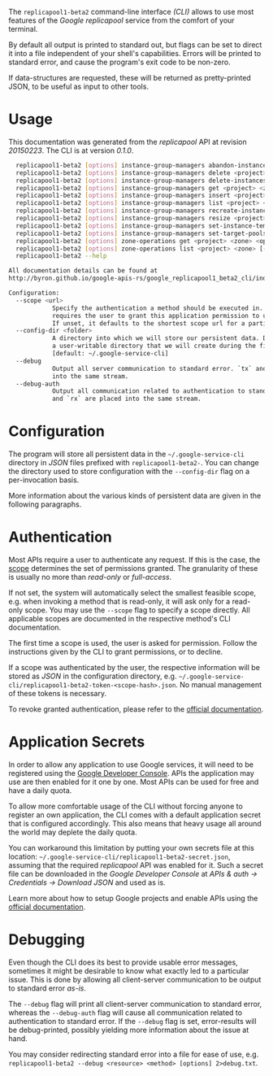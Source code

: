 <!---
DO NOT EDIT !
This file was generated automatically from 'src/mako/cli/README.md.mako'
DO NOT EDIT !
-->
The `replicapool1-beta2` command-line interface *(CLI)* allows to use most features of the *Google replicapool* service from the comfort of your terminal.

By default all output is printed to standard out, but flags can be set to direct it into a file independent of your shell's
capabilities. Errors will be printed to standard error, and cause the program's exit code to be non-zero.

If data-structures are requested, these will be returned as pretty-printed JSON, to be useful as input to other tools.

# Usage

This documentation was generated from the *replicapool* API at revision *20150223*. The CLI is at version *0.1.0*.

```bash
  replicapool1-beta2 [options] instance-group-managers abandon-instances <project> <zone> <instance-group-manager> -r <kv>... [-p <v>...] [-o <out>]
  replicapool1-beta2 [options] instance-group-managers delete <project> <zone> <instance-group-manager> [-p <v>...] [-o <out>]
  replicapool1-beta2 [options] instance-group-managers delete-instances <project> <zone> <instance-group-manager> -r <kv>... [-p <v>...] [-o <out>]
  replicapool1-beta2 [options] instance-group-managers get <project> <zone> <instance-group-manager> [-p <v>...] [-o <out>]
  replicapool1-beta2 [options] instance-group-managers insert <project> <zone> <size> -r <kv>... [-p <v>...] [-o <out>]
  replicapool1-beta2 [options] instance-group-managers list <project> <zone> [-p <v>...] [-o <out>]
  replicapool1-beta2 [options] instance-group-managers recreate-instances <project> <zone> <instance-group-manager> -r <kv>... [-p <v>...] [-o <out>]
  replicapool1-beta2 [options] instance-group-managers resize <project> <zone> <instance-group-manager> <size> [-p <v>...] [-o <out>]
  replicapool1-beta2 [options] instance-group-managers set-instance-template <project> <zone> <instance-group-manager> -r <kv>... [-p <v>...] [-o <out>]
  replicapool1-beta2 [options] instance-group-managers set-target-pools <project> <zone> <instance-group-manager> -r <kv>... [-p <v>...] [-o <out>]
  replicapool1-beta2 [options] zone-operations get <project> <zone> <operation> [-p <v>...] [-o <out>]
  replicapool1-beta2 [options] zone-operations list <project> <zone> [-p <v>...] [-o <out>]
  replicapool1-beta2 --help

All documentation details can be found at
http://byron.github.io/google-apis-rs/google_replicapool1_beta2_cli/index.html

Configuration:
  --scope <url>  
            Specify the authentication a method should be executed in. Each scope 
            requires the user to grant this application permission to use it.
            If unset, it defaults to the shortest scope url for a particular method.
  --config-dir <folder>
            A directory into which we will store our persistent data. Defaults to 
            a user-writable directory that we will create during the first invocation.
            [default: ~/.google-service-cli]
  --debug
            Output all server communication to standard error. `tx` and `rx` are placed 
            into the same stream.
  --debug-auth
            Output all communication related to authentication to standard error. `tx` 
            and `rx` are placed into the same stream.

```

# Configuration

The program will store all persistent data in the `~/.google-service-cli` directory in *JSON* files prefixed with `replicapool1-beta2-`.  You can change the directory used to store configuration with the `--config-dir` flag on a per-invocation basis.

More information about the various kinds of persistent data are given in the following paragraphs.

# Authentication

Most APIs require a user to authenticate any request. If this is the case, the [scope][scopes] determines the 
set of permissions granted. The granularity of these is usually no more than *read-only* or *full-access*.

If not set, the system will automatically select the smallest feasible scope, e.g. when invoking a
method that is read-only, it will ask only for a read-only scope. 
You may use the `--scope` flag to specify a scope directly. 
All applicable scopes are documented in the respective method's CLI documentation.

The first time a scope is used, the user is asked for permission. Follow the instructions given 
by the CLI to grant permissions, or to decline.

If a scope was authenticated by the user, the respective information will be stored as *JSON* in the configuration
directory, e.g. `~/.google-service-cli/replicapool1-beta2-token-<scope-hash>.json`. No manual management of these tokens
is necessary.

To revoke granted authentication, please refer to the [official documentation][revoke-access].

# Application Secrets

In order to allow any application to use Google services, it will need to be registered using the 
[Google Developer Console][google-dev-console]. APIs the application may use are then enabled for it
one by one. Most APIs can be used for free and have a daily quota.

To allow more comfortable usage of the CLI without forcing anyone to register an own application, the CLI
comes with a default application secret that is configured accordingly. This also means that heavy usage
all around the world may deplete the daily quota.

You can workaround this limitation by putting your own secrets file at this location: 
`~/.google-service-cli/replicapool1-beta2-secret.json`, assuming that the required *replicapool* API 
was enabled for it. Such a secret file can be downloaded in the *Google Developer Console* at 
*APIs & auth -> Credentials -> Download JSON* and used as is.

Learn more about how to setup Google projects and enable APIs using the [official documentation][google-project-new].


# Debugging

Even though the CLI does its best to provide usable error messages, sometimes it might be desirable to know
what exactly led to a particular issue. This is done by allowing all client-server communication to be 
output to standard error *as-is*.

The `--debug` flag will print all client-server communication to standard error, whereas the `--debug-auth` flag
will cause all communication related to authentication to standard error.
If the `--debug` flag is set, error-results will be debug-printed, possibly yielding more information about the 
issue at hand.

You may consider redirecting standard error into a file for ease of use, e.g. `replicapool1-beta2 --debug <resource> <method> [options] 2>debug.txt`.


[scopes]: https://developers.google.com/+/api/oauth#scopes
[revoke-access]: http://webapps.stackexchange.com/a/30849
[google-dev-console]: https://console.developers.google.com/
[google-project-new]: https://developers.google.com/console/help/new/